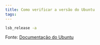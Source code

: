 ```yaml
---
title: Como verificar a versão do Ubuntu
tags:
---
```


```bash
lsb_release -a
```

Fonte: [Documentação do Ubuntu](https://help.ubuntu.com/community/CheckingYourUbuntuVersion)
